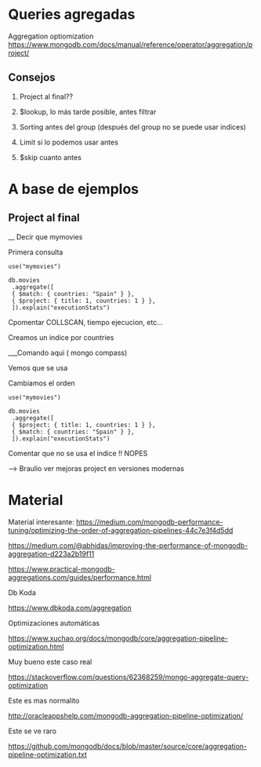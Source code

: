 # Queries agregadas

Aggregation optiomization
https://www.mongodb.com/docs/manual/reference/operator/aggregation/project/


## Consejos

1. Project al final??

2. $lookup, lo más tarde posible, antes filtrar

3. Sorting antes del group (después del group no se puede usar indices)

4. Limit si lo podemos usar antes

5. $skip cuanto antes

# A base de ejemplos

## Project al final

__ Decir que mymovies

Primera consulta

```mql
use("mymovies")

db.movies
 .aggregate([
 { $match: { countries: "Spain" } },
 { $project: { title: 1, countries: 1 } },
 ]).explain("executionStats")
```

Cpomentar COLLSCAN, tiempo ejecucion, etc...

Creamos un indice por countries

___Comando aqui ( mongo compass)

Vemos que se usa

Cambiamos el orden

```
use("mymovies")

db.movies
 .aggregate([
 { $project: { title: 1, countries: 1 } },
 { $match: { countries: "Spain" } },
 ]).explain("executionStats")
```

Comentar que no se usa el indice !! NOPES

--> Braulio ver mejoras project en versiones modernas



# Material

Material interesante: https://medium.com/mongodb-performance-tuning/optimizing-the-order-of-aggregation-pipelines-44c7e3f4d5dd

https://medium.com/@abhidas/improving-the-performance-of-mongodb-aggregation-d223a2b19f11

https://www.practical-mongodb-aggregations.com/guides/performance.html

Db Koda

https://www.dbkoda.com/aggregation

Optimizaciones automáticas

https://www.xuchao.org/docs/mongodb/core/aggregation-pipeline-optimization.html

Muy bueno este caso real

https://stackoverflow.com/questions/62368259/mongo-aggregate-query-optimization

Este es mas normalito

http://oracleappshelp.com/mongodb-aggregation-pipeline-optimization/

Este se ve raro

https://github.com/mongodb/docs/blob/master/source/core/aggregation-pipeline-optimization.txt
